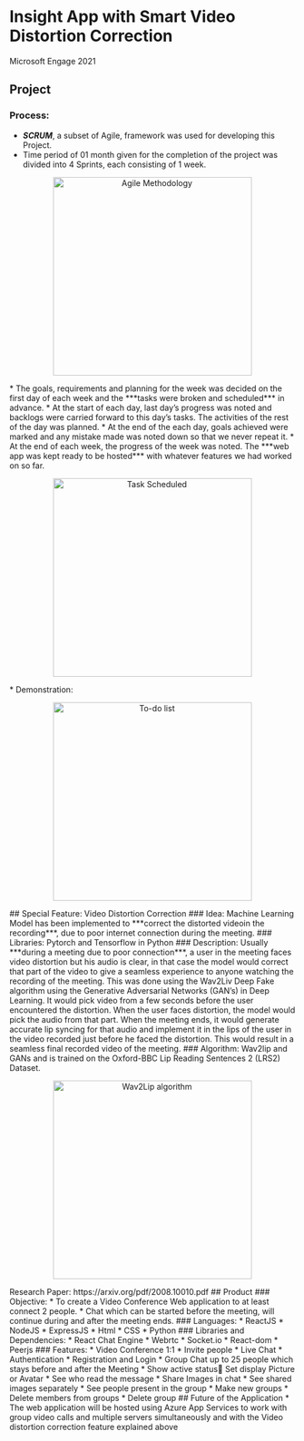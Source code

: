 # Insight App with Smart Video Distortion Correction
Microsoft Engage 2021
## Project
### Process:
* ***SCRUM***, a subset of Agile, framework was used for developing this Project.
* Time period of 01 month given for the completion of the project was divided into 4 
Sprints, each consisting of 1 week.
<p align="center">
  <img src="Engage3" width="350" alt="Agile Methodology">
</p>
* The goals, requirements and planning for the week was decided on the first day of each 
week and the ***tasks were broken and scheduled*** in advance.
* At the start of each day, last day’s progress was noted and backlogs were carried 
forward to this day’s tasks. The activities of the rest of the day was planned.
* At the end of the each day, goals achieved were marked and any mistake made was 
noted down so that we never repeat it.
* At the end of each week, the progress of the week was noted. The ***web app was kept 
ready to be hosted*** with whatever features we had worked on so far.
<p align="center">
  <img src="img/Engage-2" width="350" alt="Task Scheduled">
</p>
* Demonstration:
<p align="center">
  <img src="img/Engage1" width="350" title="To-do list">
</p>
## Special Feature: Video Distortion Correction
### Idea:
 Machine Learning Model has been implemented to ***correct the distorted videoin the 
recording***, due to poor internet connection during the meeting.
### Libraries:
Pytorch and Tensorflow in Python
### Description:
Usually ***during a meeting due to poor connection***, a user in the meeting faces video 
distortion but his audio is clear, in that case the model would correct that part of the video to 
give a seamless experience to anyone watching the recording of the meeting.
This was done using the Wav2Liv Deep Fake algorithm using the Generative Adversarial 
Networks (GAN’s) in Deep Learning. It would pick video from a few seconds before the user 
encountered the distortion. When the user faces distortion, the model would pick the audio 
from that part. When the meeting ends, it would generate accurate lip syncing for that audio 
and implement it in the lips of the user in the video recorded just before he faced the 
distortion. This would result in a seamless final recorded video of the meeting.
### Algorithm:
Wav2lip and GANs and is trained on the Oxford-BBC Lip Reading Sentences 2 (LRS2) Dataset.
<p align="center">
  <img src="Engage2" width="350" alt="Wav2Lip algorithm">
</p>
Research Paper: https://arxiv.org/pdf/2008.10010.pdf
## Product
### Objective:
* To create a Video Conference Web application to at least connect 2 people.
* Chat which can be started before the meeting, will continue during and after the 
meeting ends.
### Languages:
* ReactJS
* NodeJS
* ExpressJS
* Html
* CSS
* Python
### Libraries and Dependencies:
* React Chat Engine
* Webrtc
* Socket.io
* React-dom
* Peerjs
### Features:
* Video Conference 1:1
* Invite people
* Live Chat
* Authentication
* Registration and Login
* Group Chat up to 25 people which stays before and after the Meeting
* Show active status Set display Picture or Avatar
* See who read the message
* Share Images in chat
* See shared images separately
* See people present in the group
* Make new groups
* Delete members from groups
* Delete group
## Future of the Application
* The web application will be hosted using Azure App Services to work with group video calls 
and multiple servers simultaneously and with the Video distortion correction feature 
explained above

